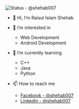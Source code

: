  ![Status - @shehab007](https://github-readme-stats.vercel.app/api?username=Shehab-007&&show_icons=true&title_color=ffffff&icon_color=bb2acf&text_color=daf7dc&bg_color=151515)
- 👋 Hi, I’m Raisul Islam Shehab

- 👀 I’m interested in 
   - Web Development
   - Android Development

- 🌱 I’m currently learning 
   - C++
   - Java
   - Python

- 📫 How to reach me 
   - [Facebook - @shehab007](https://www.facebook.com/raisulislam.shehab.3/)
   - [Linkedin - @shehab007](https://www.linkedin.com/in/raisul-islam-shehab-b71369232/)
